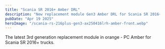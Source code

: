 ```yaml
---
title: "Scania SR 2016+ Amber DRL"
description: "New replacement module Gen3 Amber DRL for Scania SR 2016+ truck"
pubDate: "Apr 19 2025"
heroImage: "/scania-rs-216plus-gen3-ax250416lrh-amber-front.webp"
---
```


The latest 3rd generation replacement module in orange - PC Amber for Scania SR 2016+ trucks.
